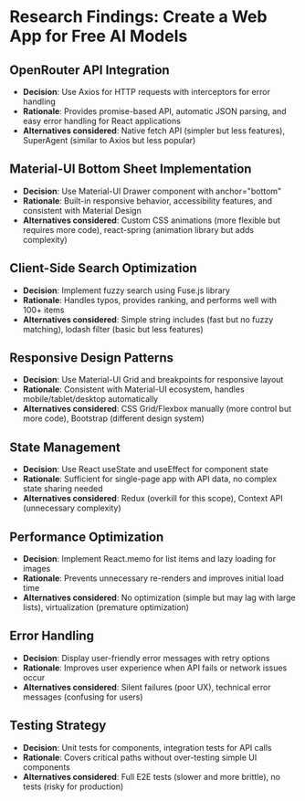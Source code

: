 # Research Findings: Create a Web App for Free AI Models

## OpenRouter API Integration
- **Decision**: Use Axios for HTTP requests with interceptors for error handling
- **Rationale**: Provides promise-based API, automatic JSON parsing, and easy error handling for React applications
- **Alternatives considered**: Native fetch API (simpler but less features), SuperAgent (similar to Axios but less popular)

## Material-UI Bottom Sheet Implementation
- **Decision**: Use Material-UI Drawer component with anchor="bottom"
- **Rationale**: Built-in responsive behavior, accessibility features, and consistent with Material Design
- **Alternatives considered**: Custom CSS animations (more flexible but requires more code), react-spring (animation library but adds complexity)

## Client-Side Search Optimization
- **Decision**: Implement fuzzy search using Fuse.js library
- **Rationale**: Handles typos, provides ranking, and performs well with 100+ items
- **Alternatives considered**: Simple string includes (fast but no fuzzy matching), lodash filter (basic but less features)

## Responsive Design Patterns
- **Decision**: Use Material-UI Grid and breakpoints for responsive layout
- **Rationale**: Consistent with Material-UI ecosystem, handles mobile/tablet/desktop automatically
- **Alternatives considered**: CSS Grid/Flexbox manually (more control but more code), Bootstrap (different design system)

## State Management
- **Decision**: Use React useState and useEffect for component state
- **Rationale**: Sufficient for single-page app with API data, no complex state sharing needed
- **Alternatives considered**: Redux (overkill for this scope), Context API (unnecessary complexity)

## Performance Optimization
- **Decision**: Implement React.memo for list items and lazy loading for images
- **Rationale**: Prevents unnecessary re-renders and improves initial load time
- **Alternatives considered**: No optimization (simple but may lag with large lists), virtualization (premature optimization)

## Error Handling
- **Decision**: Display user-friendly error messages with retry options
- **Rationale**: Improves user experience when API fails or network issues occur
- **Alternatives considered**: Silent failures (poor UX), technical error messages (confusing for users)

## Testing Strategy
- **Decision**: Unit tests for components, integration tests for API calls
- **Rationale**: Covers critical paths without over-testing simple UI components
- **Alternatives considered**: Full E2E tests (slower and more brittle), no tests (risky for production)